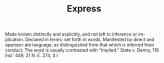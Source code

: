 ---
title: Express
letter: E
permalink: "/definitions/bld-express.html"
body: Made known distinctly and explicitly, and not left to inference or im-plication.
  Declared in terms; set forth in words. Manifested by direct and appropri-ate language,
  as distinguished from that which is inferred from conduct. The word is usually contrasted
  with “Implied.” State v. Denny, 118 Ind.’ 449, 21 N. E. 274, 4 I
published_at: '2018-07-07'
source: Black's Law Dictionary 2nd Ed (1910)
layout: post
---